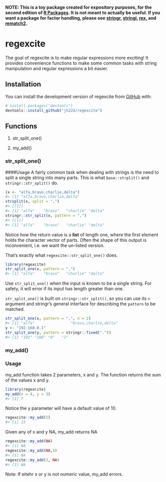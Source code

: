 
<!-- README.md is generated from README.Rmd. Please edit that file -->

**NOTE: This is a toy package created for expository purposes, for the
second edition of [R Packages](https://r-pkgs.org). It is not meant to
actually be useful. If you want a package for factor handling, please
see [stringr](https://stringr.tidyverse.org),
[stringi](https://stringi.gagolewski.com/),
[rex](https://cran.r-project.org/package=rex), and
[rematch2](https://cran.r-project.org/package=rematch2).**

# regexcite

<!-- badges: start -->
<!-- badges: end -->

The goal of regexcite is to make regular expressions more exciting! It
provides convenience functions to make some common tasks with string
manipulation and regular expressions a bit easier.

## Installation

You can install the development version of regexcite from
[GitHub](https://github.com/) with:

``` r
# install.packages("devtools")
devtools::install_github("jh22d/regexcite")
```

## Functions

1.  str_split_one()

2.  my_add()

### str_split_one()

\####Usage A fairly common task when dealing with strings is the need to
split a single string into many parts. This is what `base::strplit()`
and `stringr::str_split()` do.

``` r
(x <- "alfa,bravo,charlie,delta")
#> [1] "alfa,bravo,charlie,delta"
strsplit(x, split = ",")
#> [[1]]
#> [1] "alfa"    "bravo"   "charlie" "delta"
stringr::str_split(x, pattern = ",")
#> [[1]]
#> [1] "alfa"    "bravo"   "charlie" "delta"
```

Notice how the return value is a **list** of length one, where the first
element holds the character vector of parts. Often the shape of this
output is inconvenient, i.e. we want the un-listed version.

That’s exactly what `regexcite::str_split_one()` does.

``` r
library(regexcite)
str_split_one(x, pattern = ",")
#> [1] "alfa"    "bravo"   "charlie" "delta"
```

Use `str_split_one()` when the input is known to be a single string. For
safety, it will error if its input has length greater than one.

`str_split_one()` is built on `stringr::str_split()`, so you can use its
`n` argument and stringr’s general interface for describing the
`pattern` to be matched.

``` r
str_split_one(x, pattern = ",", n = 2)
#> [1] "alfa"                "bravo,charlie,delta"
y <- "192.168.0.1"
str_split_one(y, pattern = stringr::fixed("."))
#> [1] "192" "168" "0"   "1"
```

### my_add()

### Usage

my_add function takes 2 parameters, x and y. The function returns the
sum of the values x and y.

``` r
library(regexcite)
my_add(x = 4, y = 3)
#> [1] 7
```

Notice the y parameter will have a default value of 10.

``` r
regexcite::my_add(5)
#> [1] 15
```

Given any of x and y NA, my_add returns NA

``` r
regexcite::my_add(NA)
#> [1] NA
regexcite::my_add(NA,5)
#> [1] NA
regexcite::my_add(3, NA)
#> [1] NA
```

Note: If eitehr x or y is not numeric value, my_add errors.
